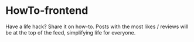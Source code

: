 # HowTo-frontend
Have a life hack? Share it on how-to. Posts with the most likes / reviews will be at the top of the feed, simplifying life for everyone.